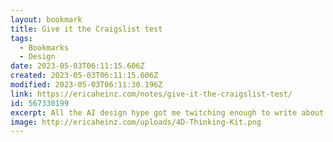 ```yaml
---
layout: bookmark
title: Give it the Craigslist test
tags:
  - Bookmarks
  - Design
date: 2023-05-03T06:11:15.606Z
created: 2023-05-03T06:11:15.606Z
modified: 2023-05-03T06:11:30.196Z
link: https://ericaheinz.com/notes/give-it-the-craigslist-test/
id: 567330199
excerpt: All the AI design hype got me twitching enough to write about the business risks of working so high-fidelity so fast.
image: http://ericaheinz.com/uploads/4D-Thinking-Kit.png
---
```

